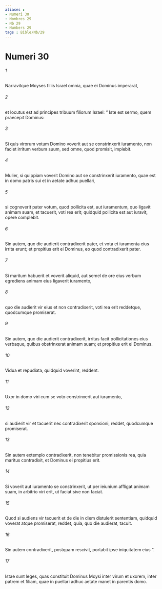 ```yaml
---
aliases : 
- Numeri 30
- Nombres 29
- Nb 29
- Numbers 29
tags : Bible/Nb/29
---
```


# Numeri 30

###### 1
Narravitque Moyses filiis Israel omnia, quae ei Dominus imperarat, 
###### 2
et locutus est ad principes tribuum filiorum Israel: “ Iste est sermo, quem praecepit Dominus:
###### 3
Si quis virorum votum Domino voverit aut se constrinxerit iuramento, non faciet irritum verbum suum, sed omne, quod promisit, implebit.
###### 4
Mulier, si quippiam voverit Domino aut se constrinxerit iuramento, quae est in domo patris sui et in aetate adhuc puellari, 
###### 5
si cognoverit pater votum, quod pollicita est, aut iuramentum, quo ligavit animam suam, et tacuerit, voti rea erit; quidquid pollicita est aut iuravit, opere complebit. 
###### 6
Sin autem, quo die audierit contradixerit pater, et vota et iuramenta eius irrita erunt; et propitius erit ei Dominus, eo quod contradixerit pater.
###### 7
Si maritum habuerit et voverit aliquid, aut semel de ore eius verbum egrediens animam eius ligaverit iuramento, 
###### 8
quo die audierit vir eius et non contradixerit, voti rea erit reddetque, quodcumque promiserat. 
###### 9
Sin autem, quo die audierit contradixerit, irritas facit pollicitationes eius verbaque, quibus obstrinxerat animam suam; et propitius erit ei Dominus.
###### 10
Vidua et repudiata, quidquid voverint, reddent.
###### 11
Uxor in domo viri cum se voto constrinxerit aut iuramento, 
###### 12
si audierit vir et tacuerit nec contradixerit sponsioni, reddet, quodcumque promiserat. 
###### 13
Sin autem extemplo contradixerit, non tenebitur promissionis rea, quia maritus contradixit, et Dominus ei propitius erit. 
###### 14
Si voverit aut iuramento se constrinxerit, ut per ieiunium affligat animam suam, in arbitrio viri erit, ut faciat sive non faciat. 
###### 15
Quod si audiens vir tacuerit et de die in diem distulerit sententiam, quidquid voverat atque promiserat, reddet, quia, quo die audierat, tacuit. 
###### 16
Sin autem contradixerit, postquam rescivit, portabit ipse iniquitatem eius ”.
###### 17
Istae sunt leges, quas constituit Dominus Moysi inter virum et uxorem, inter patrem et filiam, quae in puellari adhuc aetate manet in parentis domo.
